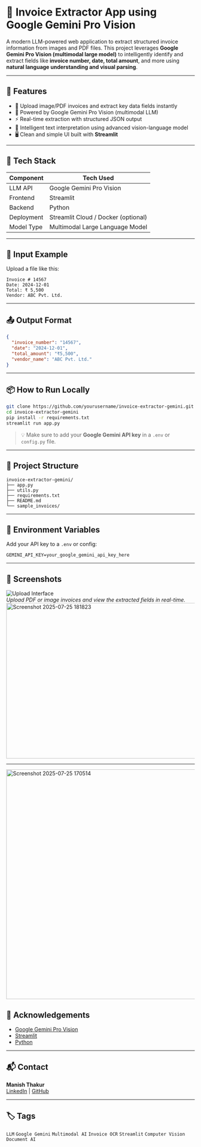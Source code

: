 
# 🧾 Invoice Extractor App using Google Gemini Pro Vision

A modern LLM-powered web application to extract structured invoice information from images and PDF files. This project leverages **Google Gemini Pro Vision (multimodal large model)** to intelligently identify and extract fields like **invoice number, date, total amount**, and more using **natural language understanding and visual parsing**.

---

## 🚀 Features

- 📸 Upload image/PDF invoices and extract key data fields instantly
- 🤖 Powered by Google Gemini Pro Vision (multimodal LLM)
- ⚡ Real-time extraction with structured JSON output
- 🧠 Intelligent text interpretation using advanced vision-language model
- 🖥️ Clean and simple UI built with **Streamlit**

---

## 🧠 Tech Stack

| Component       | Tech Used                          |
|----------------|-------------------------------------|
| LLM API        | Google Gemini Pro Vision            |
| Frontend       | Streamlit                           |
| Backend        | Python                              |
| Deployment     | Streamlit Cloud / Docker (optional) |
| Model Type     | Multimodal Large Language Model     |

---

## 📝 Input Example

Upload a file like this:

```
Invoice # 14567  
Date: 2024-12-01  
Total: ₹ 5,500  
Vendor: ABC Pvt. Ltd.
```

---

## 📤 Output Format

```json
{
  "invoice_number": "14567",
  "date": "2024-12-01",
  "total_amount": "₹5,500",
  "vendor_name": "ABC Pvt. Ltd."
}
```

---

## 📦 How to Run Locally

```bash
git clone https://github.com/yourusername/invoice-extractor-gemini.git
cd invoice-extractor-gemini
pip install -r requirements.txt
streamlit run app.py
```

> 💡 Make sure to add your **Google Gemini API key** in a `.env` or `config.py` file.

---

## 📁 Project Structure

```
invoice-extractor-gemini/
├── app.py
├── utils.py
├── requirements.txt
├── README.md
└── sample_invoices/
```

---

## 🔐 Environment Variables

Add your API key to a `.env` or config:

```env
GEMINI_API_KEY=your_google_gemini_api_key_here
```

---

## 📸 Screenshots

![Upload Interface](./screenshots/upload_ui.png)  
*Upload PDF or image invoices and view the extracted fields in real-time.*
<img width="1204" height="416" alt="Screenshot 2025-07-25 181823" src="https://github.com/user-attachments/assets/e8376077-384f-4a38-adb9-f009b3a0c729" />

---
<img width="1144" height="614" alt="Screenshot 2025-07-25 170514" src="https://github.com/user-attachments/assets/5ae2a75e-201e-47cc-8226-0b2b9b2d536c" />

## 🙌 Acknowledgements

- [Google Gemini Pro Vision](https://deepmind.google/technologies/gemini/)
- [Streamlit](https://streamlit.io/)
- [Python](https://www.python.org/)

---

## 📬 Contact

**Manish Thakur**  
[LinkedIn](https://www.linkedin.com/in/manish-thakur-2b3176236) | [GitHub](https://github.com/mrx000777)

---

## 🏷️ Tags

`LLM` `Google Gemini` `Multimodal AI` `Invoice OCR` `Streamlit` `Computer Vision` `Document AI`
